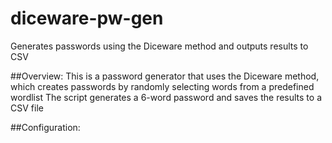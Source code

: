 # diceware-pw-gen
Generates passwords using the Diceware method and outputs results to CSV

##Overview:
This is a password generator that uses the Diceware method, which creates passwords by randomly selecting words from a predefined wordlist
The script generates a 6-word password and saves the results to a CSV file

##Configuration:
